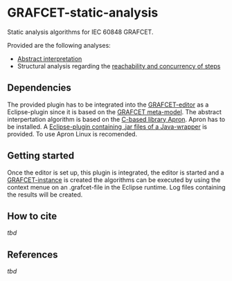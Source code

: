 # GRAFCET-static-analysis
Static analysis algorithms for IEC 60848 GRAFCET.

Provided are the following analyses:
* [Abstract interpretation](https://github.com/Project-AGRAFE/GRAFCET-static-analysis/blob/main/de.hsu.grafcet.staticAnalysis/src/de/hsu/grafcet/staticAnalysis/analysis/AbstractInterpreter.java)
* Structural analysis regarding the [reachability and concurrency of steps](https://github.com/Project-AGRAFE/GRAFCET-static-analysis/blob/main/de.hsu.grafcet.staticAnalysis/src/de/hsu/grafcet/staticAnalysis/analysis/StructuralConcurrencyAnalyzer.java)

## Dependencies
The provided plugin has to be integrated into the [GRAFCET-editor](https://github.com/Project-AGRAFE/GRAFCET-editor) as a Eclipse-plugin since it is based on the [GRAFCET meta-model](https://github.com/Project-AGRAFE/GRAFCET-meta-model).
The abstract interpertation algorithm is based on the [C-based library Apron](https://github.com/antoinemine/apron). Apron has to be installed. A [Eclipse-plugin containing .jar files of a Java-wrapper](https://github.com/Project-AGRAFE/GRAFCET-static-analysis/tree/main/de.hsu.grafcet.lib.apron) is provided. To use Apron Linux is recomended.

## Getting started
Once the editor is set up, this plugin is integrated, the editor is started and a [GRAFCET-instance](https://github.com/Project-AGRAFE/GRAFCET-instances) is created the algorithms can be executed by using the context menue on an .grafcet-file in the Eclipse runtime. Log files containing the results will be created.

## How to cite
_tbd_

## References
_tbd_
